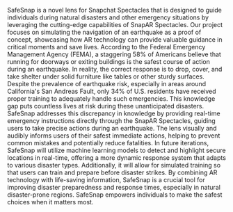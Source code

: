SafeSnap is a novel lens for Snapchat Spectacles that is designed to guide individuals during natural disasters and other emergency situations by 
leveraging the cutting-edge capabilities of SnapAR Spectacles. Our project focuses on simulating the navigation of an earthquake as a proof of concept, showcasing how AR technology 
can provide valuable guidance in critical moments and save lives. According to the Federal Emergency Management Agency (FEMA), a staggering 58% of Americans believe that running for 
doorways or exiting buildings is the safest course of action during an earthquake. In reality, the correct response is to drop, cover, and take shelter under solid furniture like tables 
or other sturdy surfaces. Despite the prevalence of earthquake risk, especially in areas around California's San Andreas Fault, only 34% of U.S. residents have received proper training to 
adequately handle such emergencies. This knowledge gap puts countless lives at risk during these unanticipated disasters. SafeSnap addresses this discrepancy in knowledge by providing 
real-time emergency instructions directly through the SnapAR Spectacles, guiding users to take precise actions during an earthquake. The lens visually and audibly informs users of their 
safest immediate actions, helping to prevent common mistakes and potentially reduce fatalities. In future iterations, SafeSnap will utilize machine learning models to detect and highlight 
secure locations in real-time, offering a more dynamic response system that adapts to various disaster types. Additionally, it will allow for simulated training so that users can train and 
prepare before disaster strikes. By combining AR technology with life-saving information, SafeSnap is a crucial tool for improving disaster preparedness and response times, especially in 
natural disaster-prone regions. SafeSnap empowers individuals to make the safest choices when it matters most.
